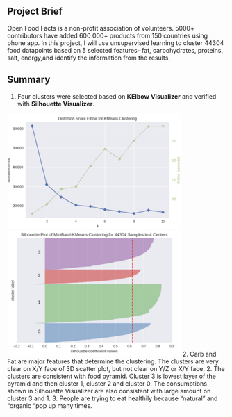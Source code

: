 ## Project Brief

Open Food Facts is a non-profit association of volunteers. 5000+ contributors have added 600 000+ products from 150 countries using phone app. In this project, I will use unsupervised learning to cluster 44304 food datapoints based on 5 selected features- fat, carbohydrates, proteins,	salt, energy,and identify the information from the results.

## Summary

1. Four clusters were selected based on **KElbow Visualizer** and verified with **Silhouette Visualizer**.
<img src="https://github.com/brenda751024/assets/blob/master/KElbow.png" width="400">

<img src="https://github.com/brenda751024/assets/blob/master/Silhouette.png" width="400">
2. Carb and Fat are major features that determine the clustering. The clusters are very clear on X/Y face of 3D scatter plot, but not clear on Y/Z or X/Y face.
2. The clusters are consistent with food pyramid. Cluster 3 is lowest layer of the pyramid and then cluster 1, cluster 2 and cluster 0. The consumptions shown in Silhouette Visualizer are also consistent with large amount on cluster 3 and 1. 
3. People are trying to eat healthily because “natural” and “organic “pop up many times.

